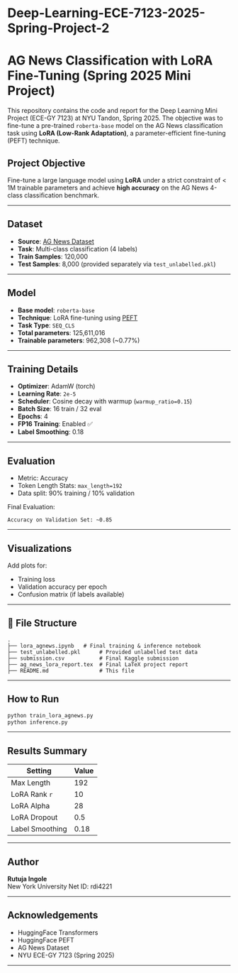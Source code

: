 # Deep-Learning-ECE-7123-2025-Spring-Project-2
# AG News Classification with LoRA Fine-Tuning (Spring 2025 Mini Project)

This repository contains the code and report for the Deep Learning Mini Project (ECE-GY 7123) at NYU Tandon, Spring 2025. The objective was to fine-tune a pre-trained `roberta-base` model on the AG News classification task using **LoRA (Low-Rank Adaptation)**, a parameter-efficient fine-tuning (PEFT) technique.

## Project Objective

Fine-tune a large language model using **LoRA** under a strict constraint of < 1M trainable parameters and achieve **high accuracy** on the AG News 4-class classification benchmark.

---

## Dataset

- **Source**: [AG News Dataset](https://huggingface.co/datasets/ag_news)
- **Task**: Multi-class classification (4 labels)
- **Train Samples**: 120,000
- **Test Samples**: 8,000 (provided separately via `test_unlabelled.pkl`)

---

## Model

- **Base model**: `roberta-base`
- **Technique**: LoRA fine-tuning using [PEFT](https://github.com/huggingface/peft)
- **Task Type**: `SEQ_CLS`
- **Total parameters**: 125,611,016
- **Trainable parameters**: 962,308 (~0.77%)


---

## Training Details

- **Optimizer**: AdamW (torch)
- **Learning Rate**: `2e-5`
- **Scheduler**: Cosine decay with warmup (`warmup_ratio=0.15`)
- **Batch Size**: 16 train / 32 eval
- **Epochs**: 4
- **FP16 Training**: Enabled ✅
- **Label Smoothing**: 0.18
---

## Evaluation

- Metric: Accuracy
- Token Length Stats: `max_length=192`
- Data split: 90% training / 10% validation

Final Evaluation:
```text
Accuracy on Validation Set: ~0.85
```

---

## Visualizations

Add plots for:
- Training loss
- Validation accuracy per epoch
- Confusion matrix (if labels available)

---

## 📁 File Structure

```
.
├── lora_agnews.ipynb   # Final training & inference notebook
├── test_unlabelled.pkl      # Provided unlabelled test data
├── submission.csv           # Final Kaggle submission
├── ag_news_lora_report.tex  # Final LaTeX project report
├── README.md                # This file
```

---

## How to Run

```bash
python train_lora_agnews.py
python inference.py
```

---

## Results Summary

| Setting                | Value              |
|------------------------|--------------------|
| Max Length             | 192                |
| LoRA Rank `r`          | 10                  |
| LoRA Alpha             | 28                 |
| LoRA Dropout           | 0.5                |
| Label Smoothing        | 0.18               |

---

## Author

**Rutuja Ingole**  
New York University
Net ID: rdi4221

---

## Acknowledgements

- HuggingFace Transformers
- HuggingFace PEFT
- AG News Dataset
- NYU ECE-GY 7123 (Spring 2025)

---
